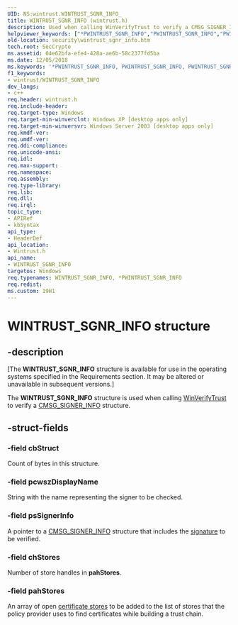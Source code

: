 ```yaml
---
UID: NS:wintrust.WINTRUST_SGNR_INFO_
title: WINTRUST_SGNR_INFO (wintrust.h)
description: Used when calling WinVerifyTrust to verify a CMSG_SIGNER_INFO structure.
helpviewer_keywords: ["*PWINTRUST_SGNR_INFO","PWINTRUST_SGNR_INFO","PWINTRUST_SGNR_INFO structure pointer [Security]","WINTRUST_SGNR_INFO","WINTRUST_SGNR_INFO structure [Security]","_win32_wintrust_sgnr_info","security.wintrust_sgnr_info","wintrust/PWINTRUST_SGNR_INFO","wintrust/WINTRUST_SGNR_INFO"]
old-location: security\wintrust_sgnr_info.htm
tech.root: SecCrypto
ms.assetid: 04e62bfa-efe4-428a-ae6b-58c2377fd5ba
ms.date: 12/05/2018
ms.keywords: '*PWINTRUST_SGNR_INFO, PWINTRUST_SGNR_INFO, PWINTRUST_SGNR_INFO structure pointer [Security], WINTRUST_SGNR_INFO, WINTRUST_SGNR_INFO structure [Security], _win32_wintrust_sgnr_info, security.wintrust_sgnr_info, wintrust/PWINTRUST_SGNR_INFO, wintrust/WINTRUST_SGNR_INFO'
f1_keywords:
- wintrust/WINTRUST_SGNR_INFO
dev_langs:
- c++
req.header: wintrust.h
req.include-header: 
req.target-type: Windows
req.target-min-winverclnt: Windows XP [desktop apps only]
req.target-min-winversvr: Windows Server 2003 [desktop apps only]
req.kmdf-ver: 
req.umdf-ver: 
req.ddi-compliance: 
req.unicode-ansi: 
req.idl: 
req.max-support: 
req.namespace: 
req.assembly: 
req.type-library: 
req.lib: 
req.dll: 
req.irql: 
topic_type:
- APIRef
- kbSyntax
api_type:
- HeaderDef
api_location:
- Wintrust.h
api_name:
- WINTRUST_SGNR_INFO
targetos: Windows
req.typenames: WINTRUST_SGNR_INFO, *PWINTRUST_SGNR_INFO
req.redist: 
ms.custom: 19H1
---
```


# WINTRUST_SGNR_INFO structure


## -description


<p class="CCE_Message">[The  <b>WINTRUST_SGNR_INFO</b> structure is available for use in the operating systems specified in the Requirements section. It may be altered or unavailable in subsequent versions.]

The <b>WINTRUST_SGNR_INFO</b> structure is used when calling 
<a href="https://docs.microsoft.com/windows/desktop/api/wintrust/nf-wintrust-winverifytrust">WinVerifyTrust</a> to verify a 
<a href="https://docs.microsoft.com/windows/desktop/api/wincrypt/ns-wincrypt-cmsg_signer_info">CMSG_SIGNER_INFO</a> structure.


## -struct-fields




### -field cbStruct

Count of bytes in this structure.


### -field pcwszDisplayName

String with the name representing the signer to be checked.


### -field psSignerInfo

A pointer to a 
<a href="https://docs.microsoft.com/windows/desktop/api/wincrypt/ns-wincrypt-cmsg_signer_info">CMSG_SIGNER_INFO</a> structure that includes the <a href="https://docs.microsoft.com/windows/desktop/SecGloss/d-gly">signature</a> to be verified.


### -field chStores

Number of store handles in <b>pahStores</b>.


### -field pahStores

An array of open <a href="https://docs.microsoft.com/windows/desktop/SecGloss/c-gly">certificate stores</a> to be added to the list of stores that the policy provider uses to find certificates while building a trust chain.

